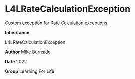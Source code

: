 # L4LRateCalculationException

Custom exception for Rate Calculation exceptions.


**Inheritance**

L4LRateCalculationException


**Author** Mike Burnside


**Date** 2022


**Group** Learning For Life

